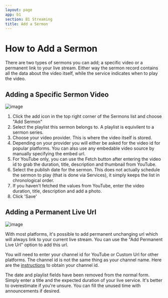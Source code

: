 ```yaml
---
layout: page
app: b1
section: B1 Streaming
title: Add a Sermon
---
```


# How to Add a Sermon

There are two types of sermons you can add; a specific video or a permanent link to your live stream. Either way the sermon record contains all the data about the video itself, while the service indicates when to play the video.

## Adding a Specific Sermon Video

![image](https://user-images.githubusercontent.com/1447203/197371365-064b62eb-fabb-41b1-8a30-ea8ff90131a4.png)

1. Click the add icon in the top right corner of the Sermons list and choose "Add Sermon"
2. Select the playlist this sermon belongs to. A playlist is equivilent to a sermon series.
3. Choose your video provider. This is where the video itself is stored.
4. Depending on your provider you will either be asked for the video id for popular platforms. You can also use any embedable video source by manually specifying the embed url.
5. For YouTube only, you can use the Fetch button after entering the video id to grab the duration, title, description and thumbnail from YouTube.
6. Select the publish date for the sermon. This does not actually schedule the sermon to play (that is done via Services), it simply keeps the list in chronological order.
7. If you haven't fetched the values from YouTube, enter the video duration, title, description and add a photo.
8. Click 'Save'

## Adding a Permanent Live Url

![image](https://user-images.githubusercontent.com/1447203/197371371-b48b1646-748d-4a09-a041-926c3fa14099.png)

With most platforms, it's possible to add permanent unchanging url which will always link to your current live stream. You can use the "Add Permanent Live Url" option to add this url.

You will need to enter your channel id for YouTube or Custom Url for other platforms. The channel id is not the same thing as your channel name. Here are the [instructions](https://support.google.com/youtube/answer/6180214) to obtain your channel id.

The date and playlist fields have been removed from the normal form. Simply enter a title and the expected duration of your live service. It's better to overestimate if you're unsure. You can fill the unused time with announcements if desired.
